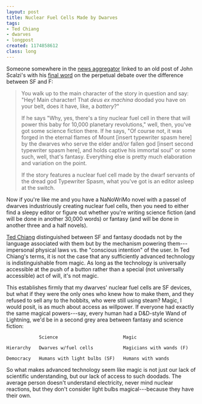 ```yaml
---
layout: post
title: Nuclear Fuel Cells Made by Dwarves
tags:
- Ted Chiang
- dwarves
- longpost
created: 1174858612
class: long
---
```

Someone somewhere in the [news aggregator](/aggregator) linked to an old post of John Scalzi's with his [final word](http://www.scalzi.com/whatever/003887.html) on the perpetual debate over the difference between SF and F:

> You walk up to the main character of the story in question and say: "Hey! Main character! That *deus ex machina* doodad you have on your belt, does it have, like, a *battery*?"
>
> If he says "Why, yes, there's a tiny nuclear fuel cell in there that will power this baby for 10,000 planetary revolutions," well, then, you've got some science fiction there.  If he says, "Of course not, it was forged in the eternal flames of Mount [insert typewriter spasm here] by the dwarves who serve the elder and/or fallen god [insert second typewriter spasm here], and holds captive his immortal soul" or some such, well, that's fantasy.  Everything else is pretty much elaboration and variation on the point.
>
> If the story features a nuclear fuel cell made by the dwarf servants of the dread god Typewriter Spasm, what you've got is an editor asleep at the switch.

Now if you're like me and you have a NaNoWriMo novel with a passel of dwarves industriously creating nuclear fuel cells, then you need to either find a sleepy editor or figure out whether you're writing science fiction (and will be done in another 30,000 words) or fantasy (and will be done in another three and a half novels).

[Ted Chiang](http://withboots.blogspot.com/2005/12/lets-try-this-again.html) distinguished between SF and fantasy doodads not by the language associated with them but by the mechanism powering them---impersonal physical laws vs. the "conscious intention" of the user.  In Ted Chiang's terms, it is not the case that any sufficiently advanced technology is indistinguishable from magic.  As long as the technology is universally accessible at the push of a button rather than a special (not universally accessible) act of will, it's not magic.

This establishes firmly that my dwarves' nuclear fuel cells are SF devices, but what if they were the only ones who knew how to make them, and they refused to sell any to the hobbits, who were still using steam?  Magic, I would posit, is as much about access as willpower.  If everyone had exactly the same magical powers---say, every human had a D&D-style Wand of Lightning, we'd be in a second grey area between fantasy and science fiction:

                Science                        Magic

    Hierarchy   Dwarves w/fuel cells           Magicians with wands (F)
    
    Democracy   Humans with light bulbs (SF)   Humans with wands

So what makes advanced technology seem like magic is not just our lack of scientific understanding, but our lack of access to such doodads.  The average person doesn't understand electricity, never mind nuclear reactions, but they don't consider light bulbs magical---because they have their own.
